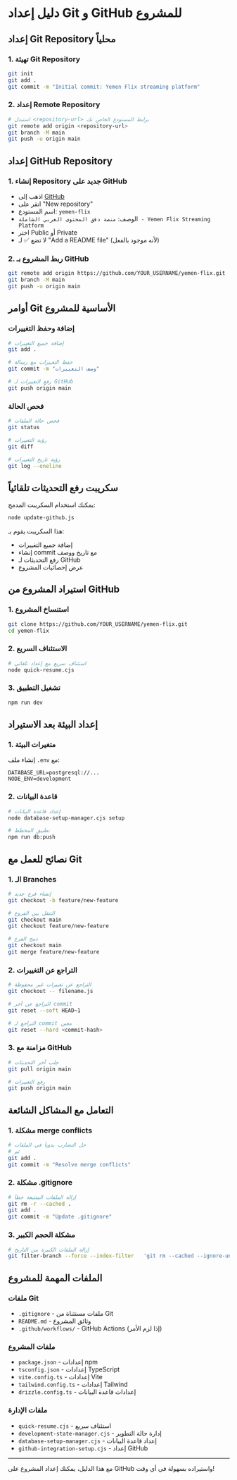 # دليل إعداد Git و GitHub للمشروع

## إعداد Git Repository محلياً

### 1. تهيئة Git Repository
```bash
git init
git add .
git commit -m "Initial commit: Yemen Flix streaming platform"
```

### 2. إعداد Remote Repository
```bash
# استبدل <repository-url> برابط المستودع الخاص بك
git remote add origin <repository-url>
git branch -M main
git push -u origin main
```

## إعداد GitHub Repository

### 1. إنشاء Repository جديد على GitHub
- اذهب إلى [GitHub](https://github.com)
- انقر على "New repository"
- اسم المستودع: `yemen-flix`
- الوصف: `منصة دفق المحتوى العربي الشاملة - Yemen Flix Streaming Platform`
- اختر Public أو Private
- لا تضع ✅ لـ "Add a README file" (لأنه موجود بالفعل)

### 2. ربط المشروع بـ GitHub
```bash
git remote add origin https://github.com/YOUR_USERNAME/yemen-flix.git
git branch -M main
git push -u origin main
```

## أوامر Git الأساسية للمشروع

### إضافة وحفظ التغييرات
```bash
# إضافة جميع التغييرات
git add .

# حفظ التغييرات مع رسالة
git commit -m "وصف التغييرات"

# رفع التغييرات لـ GitHub
git push origin main
```

### فحص الحالة
```bash
# فحص حالة الملفات
git status

# رؤية التغييرات
git diff

# رؤية تاريخ التغييرات
git log --oneline
```

## سكريبت رفع التحديثات تلقائياً

يمكنك استخدام السكريبت المدمج:

```bash
node update-github.js
```

هذا السكريبت يقوم بـ:
- إضافة جميع التغييرات
- إنشاء commit مع تاريخ ووصف
- رفع التحديثات لـ GitHub
- عرض إحصائيات المشروع

## استيراد المشروع من GitHub

### 1. استنساخ المشروع
```bash
git clone https://github.com/YOUR_USERNAME/yemen-flix.git
cd yemen-flix
```

### 2. الاستئناف السريع
```bash
# استئناف سريع مع إعداد تلقائي
node quick-resume.cjs
```

### 3. تشغيل التطبيق
```bash
npm run dev
```

## إعداد البيئة بعد الاستيراد

### 1. متغيرات البيئة
إنشاء ملف `.env` مع:
```env
DATABASE_URL=postgresql://...
NODE_ENV=development
```

### 2. قاعدة البيانات
```bash
# إعداد قاعدة البيانات
node database-setup-manager.cjs setup

# تطبيق المخطط
npm run db:push
```

## نصائح للعمل مع Git

### 1. الـ Branches
```bash
# إنشاء فرع جديد
git checkout -b feature/new-feature

# التنقل بين الفروع
git checkout main
git checkout feature/new-feature

# دمج الفرع
git checkout main
git merge feature/new-feature
```

### 2. التراجع عن التغييرات
```bash
# التراجع عن تغييرات غير محفوظة
git checkout -- filename.js

# التراجع عن آخر commit
git reset --soft HEAD~1

# التراجع لـ commit معين
git reset --hard <commit-hash>
```

### 3. مزامنة مع GitHub
```bash
# جلب آخر التحديثات
git pull origin main

# رفع التغييرات
git push origin main
```

## التعامل مع المشاكل الشائعة

### 1. مشكلة merge conflicts
```bash
# حل التضارب يدوياً في الملفات
# ثم
git add .
git commit -m "Resolve merge conflicts"
```

### 2. مشكلة .gitignore
```bash
# إزالة الملفات المتتبعة خطأً
git rm -r --cached .
git add .
git commit -m "Update .gitignore"
```

### 3. مشكلة الحجم الكبير
```bash
# إزالة الملفات الكبيرة من التاريخ
git filter-branch --force --index-filter   'git rm --cached --ignore-unmatch path/to/large/file'   --prune-empty --tag-name-filter cat -- --all
```

## الملفات المهمة للمشروع

### ملفات Git
- `.gitignore` - ملفات مستثناة من Git
- `README.md` - وثائق المشروع
- `.github/workflows/` - GitHub Actions (إذا لزم الأمر)

### ملفات المشروع
- `package.json` - إعدادات npm
- `tsconfig.json` - إعدادات TypeScript
- `vite.config.ts` - إعدادات Vite
- `tailwind.config.ts` - إعدادات Tailwind
- `drizzle.config.ts` - إعدادات قاعدة البيانات

### ملفات الإدارة
- `quick-resume.cjs` - استئناف سريع
- `development-state-manager.cjs` - إدارة حالة التطوير
- `database-setup-manager.cjs` - إعداد قاعدة البيانات
- `github-integration-setup.cjs` - إعداد GitHub

---

مع هذا الدليل، يمكنك إعداد المشروع على GitHub واستيراده بسهولة في أي وقت!
